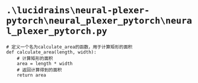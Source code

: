 # `.\lucidrains\neural-plexer-pytorch\neural_plexer_pytorch\neural_plexer_pytorch.py`

```
# 定义一个名为calculate_area的函数，用于计算矩形的面积
def calculate_area(length, width):
    # 计算矩形的面积
    area = length * width
    # 返回计算得到的面积
    return area
```